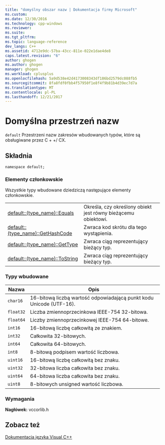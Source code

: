 ```yaml
---
title: "domyślny obszar nazw | Dokumentacja firmy Microsoft"
ms.custom: 
ms.date: 12/30/2016
ms.technology: cpp-windows
ms.reviewer: 
ms.suite: 
ms.tgt_pltfrm: 
ms.topic: language-reference
dev_langs: C++
ms.assetid: 4712e9dc-57ba-43cc-811e-022e1dae4de8
caps.latest.revision: "6"
author: ghogen
ms.author: ghogen
manager: ghogen
ms.workload: cplusplus
ms.openlocfilehash: 5a9d538e42d4173008343df186bd2579dc088fb5
ms.sourcegitcommit: 8fa8fdf0fbb4f57950f1e8f4f9b81b4d39ec7d7a
ms.translationtype: MT
ms.contentlocale: pl-PL
ms.lasthandoff: 12/21/2017
---
```

# <a name="default-namespace"></a>Domyślna przestrzeń nazw
`default` Przestrzeni nazw zakresów wbudowanych typów, które są obsługiwane przez C + +/ CX.  
  
## <a name="syntax"></a>Składnia  
  
```  
namespace default;  
```  
  
### <a name="members"></a>Elementy członkowskie  
 Wszystkie typy wbudowane dziedziczą następujące elementy członkowskie.  
  
|||  
|-|-|  
|[default::(type_name)::Equals](../cppcx/default-type-name-equals-method.md)|Określa, czy określony obiekt jest równy bieżącemu obiektowi.|  
|[default::(type_name)::GetHashCode](../cppcx/default-type-name-gethashcode-method.md)|Zwraca kod skrótu dla tego wystąpienia.|  
|[default::(type_name)::GetType](../cppcx/default-type-name-gettype-method.md)|Zwraca ciąg reprezentujący bieżący typ.|  
|[default::(type_name)::ToString](../cppcx/default-type-name-tostring-method.md)|Zwraca ciąg reprezentujący bieżący typ.|  
  
### <a name="built-in-types"></a>Typy wbudowane  
  
|Nazwa|Opis|  
|----------|-----------------|  
|`char16`|16-bitową liczbą wartość odpowiadającą punkt kodu Unicode (UTF-16).|  
|`float32`|Liczba zmiennoprzecinkowa IEEE-754 32-bitowa.|  
|`float64`|Liczby zmiennoprzecinkowej IEEE-754 64-bitowe.|  
|`int16`|16-bitową liczbę całkowitą ze znakiem.|  
|`int32`|Całkowita 32-bitowych.|  
|`int64`|Całkowita 64-bitowych.|  
|`int8`|8-bitową podpisem wartość liczbowa.|  
|`uint16`|16-bitową liczbę całkowitą bez znaku.|  
|`uint32`|32-bitowa liczba całkowita bez znaku.|  
|`uint64`|64-bitowa liczba całkowita bez znaku.|  
|`uint8`|8-bitowych unsigned wartość liczbowa.|  
  
### <a name="requirements"></a>Wymagania  
 **Nagłówek:** vccorlib.h  
  
## <a name="see-also"></a>Zobacz też  
 [Dokumentacja języka Visual C++](../cppcx/visual-c-language-reference-c-cx.md)
